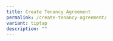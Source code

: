 ```yaml
---
title: Create Tenancy Agreement
permalink: /create-tenancy-agreement/
variant: tiptap
description: ""
---
```

